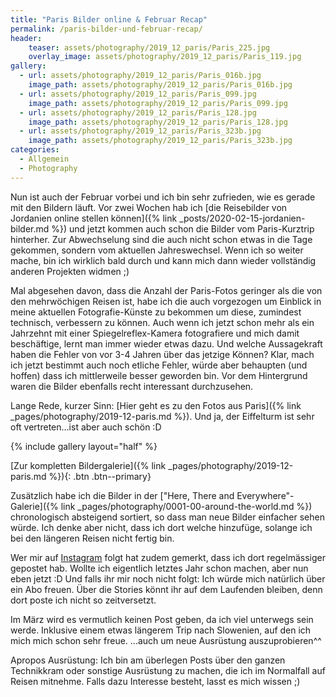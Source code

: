 ```yaml
---
title: "Paris Bilder online & Februar Recap"
permalink: /paris-bilder-und-februar-recap/
header:
    teaser: assets/photography/2019_12_paris/Paris_225.jpg
    overlay_image: assets/photography/2019_12_paris/Paris_119.jpg
gallery:
  - url: assets/photography/2019_12_paris/Paris_016b.jpg
    image_path: assets/photography/2019_12_paris/Paris_016b.jpg
  - url: assets/photography/2019_12_paris/Paris_099.jpg
    image_path: assets/photography/2019_12_paris/Paris_099.jpg
  - url: assets/photography/2019_12_paris/Paris_128.jpg
    image_path: assets/photography/2019_12_paris/Paris_128.jpg
  - url: assets/photography/2019_12_paris/Paris_323b.jpg
    image_path: assets/photography/2019_12_paris/Paris_323b.jpg
categories:
  - Allgemein
  - Photography
---
```


Nun ist auch der Februar vorbei und ich bin sehr zufrieden, wie es gerade mit den Bildern läuft. 
Vor zwei Wochen hab ich [die Reisebilder von Jordanien online stellen können]({% link _posts/2020-02-15-jordanien-bilder.md %}) 
und jetzt kommen auch schon die Bilder vom Paris-Kurztrip hinterher. 
Zur Abwechselung sind die auch nicht schon etwas in die Tage gekommen, sondern vom aktuellen Jahreswechsel. 
Wenn ich so weiter mache, bin ich wirklich bald durch und kann mich dann wieder vollständig anderen Projekten widmen ;)

Mal abgesehen davon, dass die Anzahl der Paris-Fotos geringer als die von den mehrwöchigen Reisen ist, 
habe ich die auch vorgezogen um Einblick in meine aktuellen Fotografie-Künste zu bekommen um diese, zumindest technisch, verbessern zu können. 
Auch wenn ich jetzt schon mehr als ein Jahrzehnt mit einer Spiegelreflex-Kamera fotografiere und mich damit beschäftige, 
lernt man immer wieder etwas dazu. Und welche Aussagekraft haben die Fehler von vor 3-4 Jahren über das jetzige Können? 
Klar, mach ich jetzt bestimmt auch noch etliche Fehler, würde aber behaupten (und hoffen) dass ich mittlerweile besser geworden bin. 
Vor dem Hintergrund waren die Bilder ebenfalls recht interessant durchzusehen.

Lange Rede, kurzer Sinn: [Hier geht es zu den Fotos aus Paris]({% link _pages/photography/2019-12-paris.md %}). 
Und ja, der Eiffelturm ist sehr oft vertreten...ist aber auch schön :D

{% include gallery layout="half" %}

[Zur kompletten Bildergalerie]({% link _pages/photography/2019-12-paris.md %}){: .btn .btn--primary}

Zusätzlich habe ich die Bilder in der ["Here, There and Everywhere"-Galerie]({% link _pages/photography/0001-00-around-the-world.md %}) chronologisch absteigend sortiert, 
so dass man neue Bilder einfacher sehen würde. Ich denke aber nicht, dass ich dort welche hinzufüge, solange ich bei den längeren Reisen nicht fertig bin.

Wer mir auf [Instagram](https://www.instagram.com/gamue16/) folgt hat zudem gemerkt, dass ich dort regelmässiger gepostet hab. Wollte ich eigentlich letztes Jahr schon machen, aber nun eben jetzt :D 
Und falls ihr mir noch nicht folgt: Ich würde mich natürlich über ein Abo freuen. Über die Stories könnt ihr auf dem Laufenden bleiben, denn dort poste ich nicht so zeitversetzt.

Im März wird es vermutlich keinen Post geben, da ich viel unterwegs sein werde. Inklusive einem etwas längerem Trip nach Slowenien, 
auf den ich mich mich schon sehr freue. ...auch um neue Ausrüstung auszuprobieren^^ 

Apropos Ausrüstung: Ich bin am überlegen Posts über den ganzen Technikkram oder sonstige Ausrüstung zu machen, die ich im Normalfall auf Reisen mitnehme. 
Falls dazu Interesse besteht, lasst es mich wissen ;)     
